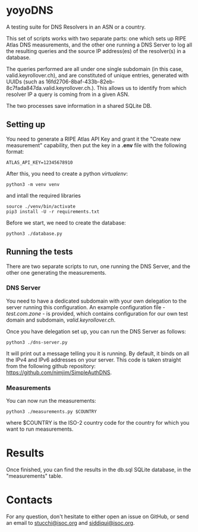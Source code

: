 # yoyoDNS

A testing suite for DNS Resolvers in an ASN or a country.

This set of scripts works with two separate parts: one which sets up RIPE Atlas DNS measurements, and the other one running a DNS Server to log all the resulting queries and the source IP address(es) of the resolver(s) in a database.

The queries performed are all under one single subdomain (in this case, valid.keyrollover.ch), and are constituted of unique entries, generated with UUIDs (such as 16fd2706-8baf-433b-82eb-8c7fada847da.valid.keyrollover.ch.).  This allows us to identify from which resolver IP a query is coming from in a given ASN.

The two processes save information in a shared SQLite DB.

## Setting up

You need to generate a RIPE Atlas API Key and grant it the "Create new measurement" capability, then put the key in a __.env__ file with the following format:

```shell
ATLAS_API_KEY=12345678910
```

After this, you need to create a python _virtualenv_:

```shell
python3 -m venv venv
```

and intall the required libraries

```shell
source ./venv/bin/activate
pip3 install -U -r requirements.txt
```

Before we start, we need to create the database:

```shell
python3 ./database.py
```



## Running the tests

There are two separate scripts to run, one running the DNS Server, and the other one generating the measurements.

### DNS Server

You need to have a dedicated subdomain with your own delegation to the server running this configuration.  An example configuration file - _test.com.zone_ - is provided, which contains configuration for our own test domain and subdomain, _valid.keyrollover.ch_.

Once you have delegation set up, you can run the DNS Server as follows:

```shell
python3 ./dns-server.py
```

It will print out a message telling you it is running.  By default, it binds on all the IPv4 and IPv6 addresses on your server.  This code is taken straight from the following github repository: https://github.com/nimjim/SimpleAuthDNS.

### Measurements

You can now run the measurements:

```shell
python3 ./measurements.py $COUNTRY
```

where $COUNTRY is the ISO-2 country code for the country for which you want to run measurements.

# Results

Once finished, you can find the results in the db.sql SQLite database, in the "measurements" table.

# Contacts

For any question, don't hesitate to either open an issue on GitHub, or send an email to stucchi@isoc.org and siddiqui@isoc.org.